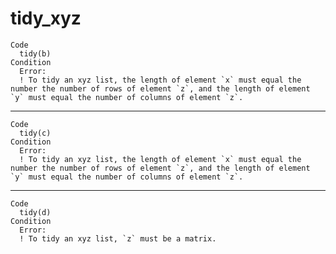 # tidy_xyz

    Code
      tidy(b)
    Condition
      Error:
      ! To tidy an xyz list, the length of element `x` must equal the number the number of rows of element `z`, and the length of element `y` must equal the number of columns of element `z`.

---

    Code
      tidy(c)
    Condition
      Error:
      ! To tidy an xyz list, the length of element `x` must equal the number the number of rows of element `z`, and the length of element `y` must equal the number of columns of element `z`.

---

    Code
      tidy(d)
    Condition
      Error:
      ! To tidy an xyz list, `z` must be a matrix.

